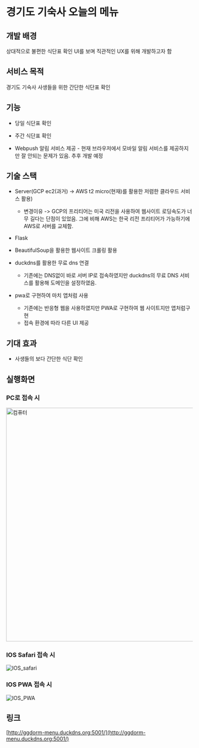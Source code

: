 ﻿# 경기도 기숙사 오늘의 메뉴

## 개발 배경

상대적으로 불편한 식단표 확인 UI를 보며 직관적인 UX를 위해 개발하고자 함

## 서비스 목적

경기도 기숙사 사생들을 위한 간단한 식단표 확인

## 기능

* 당일 식단표 확인

* 주간 식단표 확인

* Webpush 알림 서비스 제공 - 현재 브라우저에서 모바일 알림 서비스를 제공하지만 잘 안되는 문제가 있음. 추후 개발 예정



## 기술 스택

* Server(GCP ec2(과거) -> AWS t2 micro(현재)를 활용한 저렴한 클라우드 서비스 활용)
  + 변경이유 -> GCP의 프리티어는 미국 리전을 사용하여 웹사이트 로딩속도가 너무 길다는 단점이 있었음. 그에 비해 AWS는 한국 리전 프리티어가 가능하기에 AWS로 서버를 교체함.    

* Flask

* BeautifulSoup을 활용한 웹사이트 크롤링 활용

* duckdns를 활용한 무료 dns 연결
  + 기존에는 DNS없이 바로 서버 IP로 접속하였지만 duckdns의 무료 DNS 서비스를 활용해 도메인을 설정하였음. 

* pwa로 구현하여 마치 앱처럼 사용
  + 기존에는 반응형 웹을 사용하였지만 PWA로 구현하여 웹 사이트지만 앱처럼구현
  * 접속 환경에 따라 다른 UI 제공


## 기대 효과

* 사생들의 보다 간단한 식단 확인

## 실행화면

### PC로 접속 시 
<img width="631" alt="컴퓨터" src="https://github.com/user-attachments/assets/c817a241-c6a9-464d-8d8a-7310b214e7d6">

### IOS Safari 접속 시
![IOS_safari](https://github.com/user-attachments/assets/8a263f81-7e37-4d7d-ad5a-6b9c4438a7eb)

### IOS PWA 접속 시
![IOS_PWA](https://github.com/user-attachments/assets/a3f48595-d3f3-440a-8ee0-793e56e87f28)

## 링크

[http://ggdorm-menu.duckdns.org:5001/](http://ggdorm-menu.duckdns.org:5001/)
